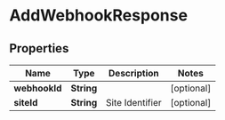 

# AddWebhookResponse


## Properties

| Name | Type | Description | Notes |
|------------ | ------------- | ------------- | -------------|
|**webhookId** | **String** |  |  [optional] |
|**siteId** | **String** | Site Identifier |  [optional] |



